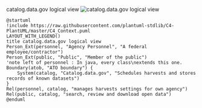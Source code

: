 catalog.data.gov logical view
![catalog.data.gov logical view](http://www.plantuml.com/plantuml/png/NP71RjD048RlVeeX5n8fs1TEFRM422gbDAAf419IDDwTs8RrZBKpTX8XtftT5gg0JwlVy_t-F7kjXj76FXIlEdPXz0IjsQ1NLHNnM3QTjMCzAaKdRCHMEkahzB53di8uZDNgxPjjGBR7kqqLq4WjHVjLdZvPEUJcpStN-yVT_iljxkD-i_wm_lH-lYYiiq3Wq318KteqB1kP84ZJEGmmTNGijXHLUBy-sNoWV6GAIvZTDCJk3Dk_qIndS21FCP7K3q7EH5KsZkXCucpnJzLOXyubPljqoFGTzJL5a0DOI_0yaA3NB4OGw63vrOi2NC4jmtUSS0aqKJo32wZwZUban5x1sav1cChYdOpiCPxdQ59dpTqzr7-osG9-5f2UXxCQzNEFsjQ2qQUvrNzxoP8FhYK_1b9eCKwafe3iGKrYoY8vYLwpw0-M8qD6bKpJV_mgFbEuNE7bftfaR2vB4sGTDme7YP2RCEyxwUQMb-rTLYXXTEqI8kLhUxBo2Go27cIWPvV4NnFxiG-_0G00)
```plantuml
@startuml
!include https://raw.githubusercontent.com/plantuml-stdlib/C4-PlantUML/master/C4_Context.puml
LAYOUT_WITH_LEGEND()
title catalog.data.gov logical view
Person_Ext(personnel, "Agency Personnel", "A federal employee/contractor")
Person_Ext(public, "Public", "Member of the public")
'note left of personnel : In java, every class\nextends this one.
Boundary(atob, "ATO boundary") {
    System(catalog, "Catalog.data.gov", "Schedules harvests and stores records of known datasets")
}
Rel(personnel, catalog, "manages harvests settings for own agency")
Rel(public, catalog, "search, review and download open data")
@enduml
```

